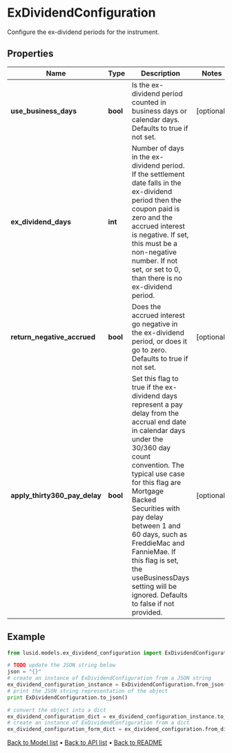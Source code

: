 # ExDividendConfiguration

Configure the ex-dividend periods for the instrument.

## Properties
Name | Type | Description | Notes
------------ | ------------- | ------------- | -------------
**use_business_days** | **bool** | Is the ex-dividend period counted in business days or calendar days.  Defaults to true if not set. | [optional] 
**ex_dividend_days** | **int** | Number of days in the ex-dividend period.  If the settlement date falls in the ex-dividend period then the coupon paid is zero and the accrued interest is negative.  If set, this must be a non-negative number.  If not set, or set to 0, than there is no ex-dividend period. | 
**return_negative_accrued** | **bool** | Does the accrued interest go negative in the ex-dividend period, or does it go to zero.  Defaults to true if not set. | [optional] 
**apply_thirty360_pay_delay** | **bool** | Set this flag to true if the ex-dividend days represent a pay delay from the accrual end date in calendar  days under the 30/360 day count convention. The typical use case for this flag are Mortgage Backed Securities  with pay delay between 1 and 60 days, such as FreddieMac and FannieMae. If this flag is set, the useBusinessDays  setting will be ignored.  Defaults to false if not provided. | [optional] 

## Example

```python
from lusid.models.ex_dividend_configuration import ExDividendConfiguration

# TODO update the JSON string below
json = "{}"
# create an instance of ExDividendConfiguration from a JSON string
ex_dividend_configuration_instance = ExDividendConfiguration.from_json(json)
# print the JSON string representation of the object
print ExDividendConfiguration.to_json()

# convert the object into a dict
ex_dividend_configuration_dict = ex_dividend_configuration_instance.to_dict()
# create an instance of ExDividendConfiguration from a dict
ex_dividend_configuration_form_dict = ex_dividend_configuration.from_dict(ex_dividend_configuration_dict)
```
[Back to Model list](../README.md#documentation-for-models) &#8226; [Back to API list](../README.md#documentation-for-api-endpoints) &#8226; [Back to README](../README.md)


